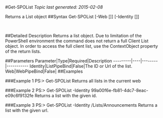 #Get-SPOList
*Topic last generated: 2015-02-08*

Returns a List object
##Syntax
    Get-SPOList [-Web [<WebPipeBind>]] [-Identity [<ListPipeBind>]]

&nbsp;

##Detailed Description
Returns a list object. Due to limitation of the PowerShell environment the command does not return a full Client List object. In order to access the full client list, use the ContextObject property of the return lists.

##Parameters
Parameter|Type|Required|Description
---------|----|--------|-----------
Identity|ListPipeBind|False|The ID or Url of the list.
Web|WebPipeBind|False|
##Examples

###Example 1
    PS:> Get-SPOList
Returns all lists in the current web

###Example 2
    PS:> Get-SPOList -Identity 99a00f6e-fb81-4dc7-8eac-e09c6f9132fe
Returns a list with the given id.

###Example 3
    PS:> Get-SPOList -Identity /Lists/Announcements
Returns a list with the given url.
